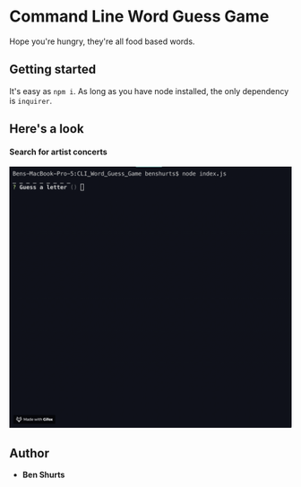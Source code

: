
# Command Line Word Guess Game

Hope you're hungry, they're all food based words.

## Getting started

It's easy as `npm i`. As long as you have node installed, the only dependency is `inquirer`.

## Here's a look

#### Search for artist concerts
![demo gif](https://github.com/bshurts93/CLI_Word_Guess_Game/blob/master/CLI_word_game.gif)

## Author

* **Ben Shurts** 


